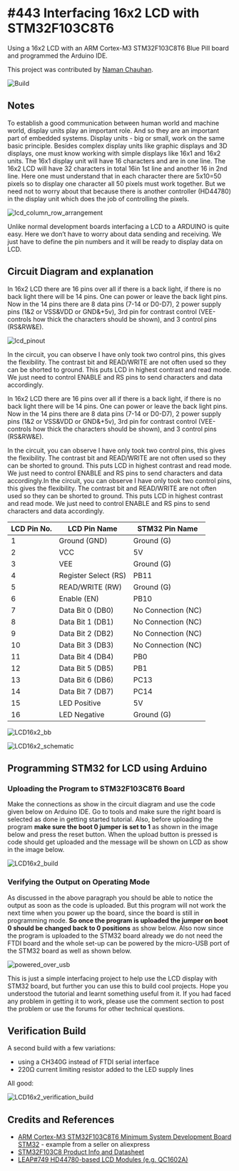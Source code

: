 ﻿# #443 Interfacing 16x2 LCD with STM32F103C8T6

Using a 16x2 LCD with an ARM Cortex-M3 STM32F103C8T6 Blue Pill board and programmed the Arduino IDE.

This project was contributed by [Naman Chauhan](https://github.com/chauhannaman98).

![Build](./assets/LCD16x2_build.jpg?raw=true)

## Notes

To establish a good communication between human world and machine world, display units play an important role. And so they are an important part of embedded systems. Display units - big or small, work on the same basic principle. Besides complex display units like graphic displays and 3D displays, one must know working with simple displays like 16x1 and 16x2 units. The 16x1 display unit will have 16 characters and are in one line. The 16x2 LCD will have 32 characters in total 16in 1st line and another 16 in 2nd line. Here one must understand that in each character there are 5x10=50 pixels so to display one character all 50 pixels must work together. But we need not to worry about that because there is another controller (HD44780) in the display unit which does the job of controlling the pixels.

![lcd_column_row_arrangement](../../../../Electronics101/HD44780/assets/lcd_column_row_arrangement.jpg?raw=true)

Unlike normal development boards interfacing a LCD to a ARDUINO is quite easy. Here we don’t have to worry about data sending and receiving. We just have to define the pin numbers and it will be ready to display data on LCD.

## Circuit Diagram and explanation

In 16x2 LCD there are 16 pins over all if there is a back light, if there is no back light there will be 14 pins. One can power or leave the back light pins. Now in the 14 pins there are 8 data pins (7-14 or D0-D7), 2 power supply pins (1&2 or VSS&VDD or GND&+5v), 3rd pin for contrast control (VEE-controls how thick the characters should be shown), and 3 control pins (RS&RW&E).

![lcd_pinout](../../../../Electronics101/HD44780/assets/lcd_pinout.jpg?raw=true)

In the circuit, you can observe I have only took two control pins, this gives the flexibility. The contrast bit and READ/WRITE are not often used so they can be shorted to ground. This puts LCD in highest contrast and read mode. We just need to control ENABLE and RS pins to send characters and data accordingly.

In 16x2 LCD there are 16 pins over all if there is a back light, if there is no back light there will be 14 pins. One can power or leave the back light pins. Now in the 14 pins there are 8 data pins (7-14 or D0-D7), 2 power supply pins (1&2 or VSS&VDD or GND&+5v), 3rd pin for contrast control (VEE-controls how thick the characters should be shown), and 3 control pins (RS&RW&E).

In the circuit, you can observe I have only took two control pins, this gives the flexibility. The contrast bit and READ/WRITE are not often used so they can be shorted to ground. This puts LCD in highest contrast and read mode. We just need to control ENABLE and RS pins to send characters and data accordingly.In the circuit, you can observe I have only took two control pins, this gives the flexibility. The contrast bit and READ/WRITE are not often used so they can be shorted to ground. This puts LCD in highest contrast and read mode. We just need to control ENABLE and RS pins to send characters and data accordingly.

| LCD Pin No. | LCD Pin Name         | STM32 Pin Name     |
| ----------- | -------------------- | ------------------ |
| 1           | Ground (GND)         | Ground (G)         |
| 2           | VCC                  | 5V                 |
| 3           | VEE                  | Ground (G)         |
| 4           | Register Select (RS) | PB11               |
| 5           | READ/WRITE (RW)      | Ground (G)         |
| 6           | Enable (EN)          | PB10               |
| 7           | Data Bit 0 (DB0)     | No Connection (NC) |
| 8           | Data Bit 1 (DB1)     | No Connection (NC) |
| 9           | Data Bit 2 (DB2)     | No Connection (NC) |
| 10          | Data Bit 3 (DB3)     | No Connection (NC) |
| 11          | Data Bit 4 (DB4)     | PB0                |
| 12          | Data Bit 5 (DB5)     | PB1                |
| 13          | Data Bit 6 (DB6)     | PC13               |
| 14          | Data Bit 7 (DB7)     | PC14               |
| 15          | LED Positive         | 5V                 |
| 16          | LED Negative         | Ground (G)         |

![LCD16x2_bb](./assets/LCD16x2_bb.jpg?raw=true)

![LCD16x2_schematic](./assets/LCD16x2_schematic.jpg?raw=true)

## Programming STM32 for LCD using Arduino

### Uploading the Program to STM32F103C8T6 Board

Make the connections as show in the circuit diagram and use the code given below on Arduino IDE. Go to tools and make sure the right board is selected as done in getting started tutorial. Also, before uploading the program **make sure the boot 0 jumper is set to 1** as shown in the image below and press the reset button. When the upload button is pressed is code should get uploaded and the message will be shown on LCD as show in the image below.

![LCD16x2_build](./assets/LCD16x2_build.jpg?raw=true)

### Verifying the Output on Operating Mode

As discussed in the above paragraph you should be able to notice the output as soon as the code is uploaded. But this program will not work the next time when you power up the board, since the board is still in programming mode. **So once the program is uploaded the jumper on boot 0 should be changed back to 0 positions** as show below. Also now since the program is uploaded to the STM32 board already we do not need the FTDI board and the whole set-up can be powered by the micro-USB port of the STM32 board as well as shown below.

![powered_over_usb](./assets/powered_over_usb.jpg?raw=true)

This is just a simple interfacing project to help use the LCD display with STM32 board, but further you can use this to build cool projects. Hope you understood the tutorial and learnt something useful from it. If you had faced any problem in getting it to work, please use the comment section to post the problem or use the forums for other technical questions.

## Verification Build

A second build with a few variations:

* using a CH340G instead of FTDI serial interface
* 220Ω current limiting resistor added to the LED supply lines

All good:

![LCD16x2_verification_build](./assets/LCD16x2_verification_build.jpg?raw=true)

## Credits and References

* [ARM Cortex-M3 STM32F103C8T6 Minimum System Development Board STM32](https://www.aliexpress.com/item/STM32F103C8T6-ARM-STM32-Minimum-System-Development-Board-Module-For-Arduino/32667468626.html) - example from a seller on aliexpress
* [STM32F103C8 Product Info and Datasheet](http://www.st.com/en/microcontrollers/stm32f103c8.html)
* [LEAP#749 HD44780-based LCD Modules (e.g. QC1602A)](../../../../Electronics101/HD44780/)
